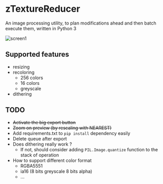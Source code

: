 # zTextureReducer

An image processing utility, to plan modifications ahead and then batch execute them, written in Python 3

![screen1](https://user-images.githubusercontent.com/7415076/51576429-3b13f680-1ec7-11e9-8797-f5a44c7c6421.png)

## Supported features

 - resizing
 - recoloring
    + 256 colors
    + 16 colors
    + greyscale
 - dithering

## TODO

 - ~~Activate the big export button~~
 - ~~Zoom on preview (by rescaling with NEAREST)~~
 - Add requirements.txt to `pip install` dependency easily
 - Delete queue after export
 - Does dithering really work ?
   - If not, should consider adding `PIL.Image.quantize` function to the stack of operation
 - How to support different color format
   - RGBA5551
   - ia16 (8 bits greyscale  8 bits alpha)
   - ...


